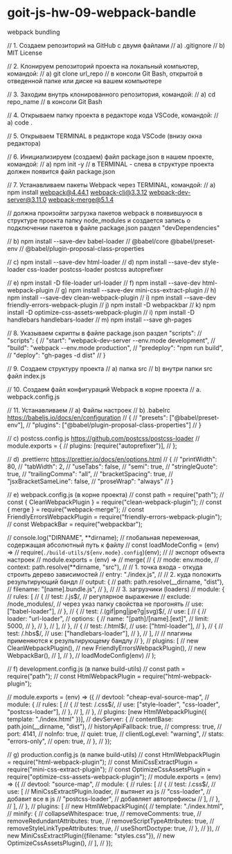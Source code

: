 # goit-js-hw-09-webpack-bandle

webpack bundling

// 1. Создаем репозиторий на GitHub с двумя файлами
// a) .gitignore
// b) MIT License

// 2. Клонируем репозиторий проекта на локальный компьютер, командой:
// a) git clone url_repo
// в консоли Git Bash, открытой в отведенной папке или диске на вашем компьютере

// 3. Заходим внутрь клонированного репозитория, командой:
// a) cd repo_name
// в консоли Git Bash

// 4. Открываем папку проекта в редакторе кода VSCode, командой:
// a) code .

// 5. Открываем TERMINAL в редакторе кода VSCode (внизу окна редактора)

// 6. Инициализируем (создаем) файл package.json в нашем проекте, командой:
// a) npm init -y
// в TERMINAL - слева в структуре проекта должен появится файл package.json

// 7. Устанавливаем пакеты Webpack через TERMINAL, командой:
// a) npm install webpack@4.44.1 webpack-cli@3.3.12 webpack-dev-server@3.11.0 webpack-merge@5.1.4

// должна произойти загрузка пакетов webpack в появившуюся в структуре проекта папку node_modules и создается запись о подключении пакетов в файле package.json раздел "devDependencies"

// b) npm install --save-dev babel-loader
// @babel/core @babel/preset-env
// @babel/plugin-proposal-class-properties

// c) npm install --save-dev html-loader
// d) npm install --save-dev style-loader css-loader postcss-loader postcss autoprefixer

// e) npm install -D file-loader url-loader
// f) npm install --save-dev html-webpack-plugin
// g) npm install --save-dev mini-css-extract-plugin
// h) npm install --save-dev clean-webpack-plugin
// i) npm install --save-dev friendly-errors-webpack-plugin
// j) npm install -D webpackbar
// k) npm install -D optimize-css-assets-webpack-plugin
// i) npm install -D handlebars handlebars-loader
// m) npm install --save gh-pages

// 8. Указываем скрипты в файле package.json раздел "scripts":
// "scripts": {
// "start": "webpack-dev-server --env.mode development",
// "build": "webpack --env.mode production",
// "predeploy": "npm run build",
// "deploy": "gh-pages -d dist"
// }

// 9. Создаем структуру проекта
// a) папка src
// b) внутри папки src файл index.js

// 10. Создаем файл конфигураций Webpack в корне проекта
// a. webpack.config.js

// 11. Устанавливаем
// a) Файлы настроек
// b) .babelrc https://babeljs.io/docs/en/configuration
// {
// "presets": ["@babel/preset-env"],
// "plugins": ["@babel/plugin-proposal-class-properties"]
// }

// c) postcss.config.js https://github.com/postcss/postcss-loader
// module.exports = {
// plugins: [require("autoprefixer")],
// };

// d) .prettierrc https://prettier.io/docs/en/options.html
// {
// "printWidth": 80,
// "tabWidth": 2,
// "useTabs": false,
// "semi": true,
// "stringleQuote": true,
// "trailingComma": "all",
// "bracketSpacing": true,
// "jsxBracketSameLine": false,
// "proseWrap": "always"
// }

// e) webpack.config.js (в корне проекта)
// const path = require("path");
// const { CleanWebpackPlugin } = require("clean-webpack-plugin");
// const { merge } = require("webpack-merge");
// const FriendlyErrorsWebpackPlugin = require("friendly-errors-webpack-plugin");
// const WebpackBar = require("webpackbar");

// console.log("DIRNAME", **dirname); // глобальная переменная, содержащая абсолютный путь к файлу
// const loadModeConfig = (env) =>
// require(`./build-utils/${env.mode}.config`)(env);
// // экспорт объекта настроек
// module.exports = (env) =>
// merge(
// {
// mode: env.mode,
// context: path.resolve(**dirname, "src"),
// // 1. точка входа - откуда строить дерево зависимостей
// entry: "./index.js",
// // 2. куда положить результирующий бандл
// output: {
// path: path.resolve(\_\_dirname, "dist"),
// filename: "[name].bundle.js",
// },
// // 3. загрузчики (loaders)
// module: {
// rules: [
// {
// test: /\.js$/, // регулярное выражение
//             exclude: /node_modules/, // через указ папку свойства не прогонять
//             use: ["babel-loader"],
//           },
//           {
//             test: /\.(gif|png|jpe?g|svg)$/,
// use: [
// {
// loader: "url-loader",
// options: {
// name: "[path]/[name].[ext]",
// limit: 5000,
// },
// },
// ],
// },
// {
// test: /\.html$/,
//             use: ["html-loader"],
//           },
//           {
//             test: /\.hbs$/,
// use: ["handlebars-loader"],
// },
// ],
// // плагины применяются к результирующему бандлу
// },
// plugins: [
// new CleanWebpackPlugin(),
// new FriendlyErrorsWebpackPlugin(),
// new WebpackBar(),
// ],
// },
// loadModeConfig(env)
// );

// f) development.config.js (в папке build-utils)
// const path = require("path");
// const HtmlWebpackPlugin = require("html-webpack-plugin");

// module.exports = (env) => ({
// devtool: "cheap-eval-source-map",
// module: {
// rules: [
// {
// test: /\.css$/,
// use: ["style-loader", "css-loader", "postcss-loader"],
// },
// ],
// },
// plugins: [new HtmlWebpackPlugin({ template: "./index.html" })],
// devServer: {
// contentBase: path.join(\_\_dirname, "dist"),
// historyApiFallback: true,
// compress: true,
// port: 4141,
// noInfo: true,
// quiet: true,
// clientLogLevel: "warning",
// stats: "errors-only",
// open: true,
// },
// });

// g) production.config.js (в папке build-utils)
// const HtmlWebpackPlugin = require("html-webpack-plugin");
// const MiniCssExtractPlugin = require("mini-css-extract-plugin");
// const OptimizeCssAssetsPlugin = require("optimize-css-assets-webpack-plugin");
// module.exports = (env) => ({
// devtool: "source-map",
// module: {
// rules: [
// {
// test: /\.css$/,
// use: [
// MiniCssExtractPlugin.loader, // вытянет из js
// "css-loader", // добавит все в js
// "postcss-loader", // добавляет автопрефиксы
// ],
// },
// ],
// },
// plugins: [
// new HtmlWebpackPlugin({
// template: "./index.html",
// minify: {
// collapseWhitespace: true,
// removeComments: true,
// removeRedundantAttributes: true,
// removeScriptTypeAttributes: true,
// removeStyleLinkTypeAttributes: true,
// useShortDoctype: true,
// },
// }),
// new MiniCssExtractPlugin({filename: "styles.css"}),
// new OptimizeCssAssetsPlugin(),
// ],
// });
